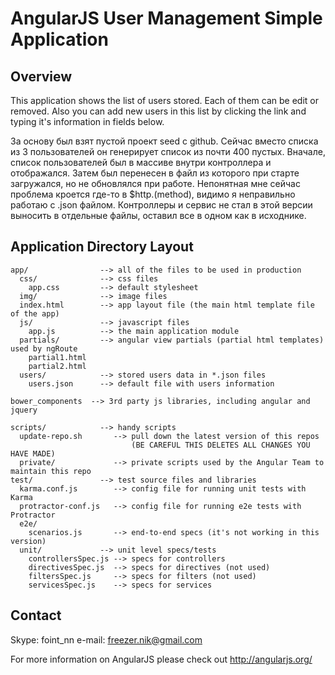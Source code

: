 # AngularJS User Management Simple Application

## Overview
This application shows the list of users stored. 
Each of them can be edit or removed. 
Also you can add new users in this list by clicking the link and typing it's information in fields below.

За основу был взят пустой проект seed с github.
Сейчас вместо списка из 3 пользователей он генерирует список из почти 400 пустых. 
Вначале, список пользователей был в массиве внутри контроллера и отображался. Затем был перенесен в файл из которого при старте загружался, но не обновлялся при работе.
Непонятная мне сейчас проблема кроется где-то в $http.(method), видимо я неправильно работаю с .json файлом.
Контроллеры и сервис не стал в этой версии выносить в отдельные файлы, оставил все в одном как в исходнике.


## Application Directory Layout

    app/                --> all of the files to be used in production
      css/              --> css files
        app.css         --> default stylesheet
      img/              --> image files
      index.html        --> app layout file (the main html template file of the app)
      js/               --> javascript files
        app.js          --> the main application module
      partials/         --> angular view partials (partial html templates) used by ngRoute
        partial1.html
        partial2.html
	  users/			--> stored users data in *.json files
	    users.json		--> default file with users information
    
	bower_components  --> 3rd party js libraries, including angular and jquery

    scripts/            --> handy scripts
      update-repo.sh       --> pull down the latest version of this repos
                               (BE CAREFUL THIS DELETES ALL CHANGES YOU HAVE MADE)
      private/             --> private scripts used by the Angular Team to maintain this repo
    test/               --> test source files and libraries
      karma.conf.js        --> config file for running unit tests with Karma
      protractor-conf.js   --> config file for running e2e tests with Protractor
      e2e/
        scenarios.js       --> end-to-end specs (it's not working in this version)
      unit/             --> unit level specs/tests
        controllersSpec.js --> specs for controllers
        directivesSpec.js  --> specs for directives (not used)
        filtersSpec.js     --> specs for filters (not used)
        servicesSpec.js    --> specs for services

## Contact
Skype: foint_nn
e-mail: freezer.nik@gmail.com


For more information on AngularJS please check out http://angularjs.org/

[7 Zip]: http://www.7-zip.org/
[angular-seed]: https://github.com/angular/angular-seed
[DI]: http://docs.angularjs.org/guide/di
[directive]: http://docs.angularjs.org/guide/directive
[filterFilter]: http://docs.angularjs.org/api/ng/filter/filter
[git-home]: http://git-scm.com
[git-github]: http://help.github.com/set-up-git-redirect
[ngRepeat]: http://docs.angularjs.org/api/ng/directive/ngRepeat
[ngView]: http://docs.angularjs.org/api/ngRoute/directive/ngView
[node-download]: http://nodejs.org/download/
[$resource]: http://docs.angularjs.org/api/ngResource/service/$resource
[$route]: http://docs.angularjs.org/api/ngRoute/service/$route
[protractor]: https://github.com/angular/protractor
[jasmine]: http://pivotal.github.com/jasmine/
[karma]: http://karma-runner.github.io
